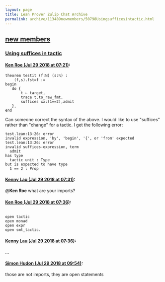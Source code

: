 ```yaml
---
layout: page
title: Lean Prover Zulip Chat Archive 
permalink: archive/113489newmembers/50798Usingsufficesintactic.html
---
```


## [new members](index.html)
### [Using suffices in tactic](50798Usingsufficesintactic.html)

#### [Ken Roe (Jul 29 2018 at 07:21)](https://leanprover.zulipchat.com/#narrow/stream/113489-new%20members/topic/Using%20suffices%20in%20tactic/near/130509641):
```lean
theorem testit (f:ℕ) (s:ℕ) :
    (f,s).fst=f :=
begin
   do {
       t ← target,
       trace t.to_raw_fmt,
       suffices xx:(1==2),admit
   },
end
```
Can someone correct the syntax of the above.  I would like to use "suffices" rather than "change" for a tactic.  I get the following error:
```lean
test.lean:13:26: error
invalid expression, 'by', 'begin', '{', or 'from' expected
test.lean:13:26: error
invalid suffices-expression, term
  admit
has type
  tactic unit : Type
but is expected to have type
  1 == 2 : Prop
```

#### [Kenny Lau (Jul 29 2018 at 07:31)](https://leanprover.zulipchat.com/#narrow/stream/113489-new%20members/topic/Using%20suffices%20in%20tactic/near/130510012):
@**Ken Roe** what are your imports?

#### [Ken Roe (Jul 29 2018 at 07:36)](https://leanprover.zulipchat.com/#narrow/stream/113489-new%20members/topic/Using%20suffices%20in%20tactic/near/130510199):
```lean

open tactic
open monad
open expr
open smt_tactic.
```

#### [Kenny Lau (Jul 29 2018 at 07:36)](https://leanprover.zulipchat.com/#narrow/stream/113489-new%20members/topic/Using%20suffices%20in%20tactic/near/130510202):
...

#### [Simon Hudon (Jul 29 2018 at 09:54)](https://leanprover.zulipchat.com/#narrow/stream/113489-new%20members/topic/Using%20suffices%20in%20tactic/near/130514795):
those are not imports, they are open statements

